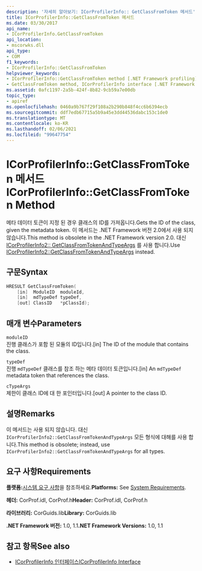 ```yaml
---
description: '자세히 알아보기: ICorProfilerInfo:: GetClassFromToken 메서드'
title: ICorProfilerInfo::GetClassFromToken 메서드
ms.date: 03/30/2017
api_name:
- ICorProfilerInfo.GetClassFromToken
api_location:
- mscorwks.dll
api_type:
- COM
f1_keywords:
- ICorProfilerInfo::GetClassFromToken
helpviewer_keywords:
- ICorProfilerInfo::GetClassFromToken method [.NET Framework profiling]
- GetClassFromToken method, ICorProfilerInfo interface [.NET Framework profiling]
ms.assetid: 0afc1197-2a5b-424f-8b82-9cb59a7e00db
topic_type:
- apiref
ms.openlocfilehash: 0460a9b767f29f108a2b290b848f4cc6b6394ecb
ms.sourcegitcommit: ddf7edb67715a5b9a45e3dd44536dabc153c1de0
ms.translationtype: MT
ms.contentlocale: ko-KR
ms.lasthandoff: 02/06/2021
ms.locfileid: "99647754"
---
```

# <a name="icorprofilerinfogetclassfromtoken-method"></a><span data-ttu-id="a42f4-103">ICorProfilerInfo::GetClassFromToken 메서드</span><span class="sxs-lookup"><span data-stu-id="a42f4-103">ICorProfilerInfo::GetClassFromToken Method</span></span>

<span data-ttu-id="a42f4-104">메타 데이터 토큰이 지정 된 경우 클래스의 ID를 가져옵니다.</span><span class="sxs-lookup"><span data-stu-id="a42f4-104">Gets the ID of the class, given the metadata token.</span></span> <span data-ttu-id="a42f4-105">이 메서드는 .NET Framework 버전 2.0에서 사용 되지 않습니다.</span><span class="sxs-lookup"><span data-stu-id="a42f4-105">This method is obsolete in the .NET Framework version 2.0.</span></span> <span data-ttu-id="a42f4-106">대신 [ICorProfilerInfo2:: GetClassFromTokenAndTypeArgs](icorprofilerinfo2-getclassfromtokenandtypeargs-method.md) 를 사용 합니다.</span><span class="sxs-lookup"><span data-stu-id="a42f4-106">Use [ICorProfilerInfo2::GetClassFromTokenAndTypeArgs](icorprofilerinfo2-getclassfromtokenandtypeargs-method.md) instead.</span></span>  
  
## <a name="syntax"></a><span data-ttu-id="a42f4-107">구문</span><span class="sxs-lookup"><span data-stu-id="a42f4-107">Syntax</span></span>  
  
```cpp  
HRESULT GetClassFromToken(  
    [in]  ModuleID  moduleId,  
    [in]  mdTypeDef typeDef,  
    [out] ClassID   *pClassId);  
```  
  
## <a name="parameters"></a><span data-ttu-id="a42f4-108">매개 변수</span><span class="sxs-lookup"><span data-stu-id="a42f4-108">Parameters</span></span>  

 `moduleID`  
 <span data-ttu-id="a42f4-109">진행 클래스가 포함 된 모듈의 ID입니다.</span><span class="sxs-lookup"><span data-stu-id="a42f4-109">[in] The ID of the module that contains the class.</span></span>  
  
 `typeDef`  
 <span data-ttu-id="a42f4-110">진행 `mdTypeDef` 클래스를 참조 하는 메타 데이터 토큰입니다.</span><span class="sxs-lookup"><span data-stu-id="a42f4-110">[in] An `mdTypeDef` metadata token that references the class.</span></span>  
  
 `cTypeArgs`  
 <span data-ttu-id="a42f4-111">제한이 클래스 ID에 대 한 포인터입니다.</span><span class="sxs-lookup"><span data-stu-id="a42f4-111">[out] A pointer to the class ID.</span></span>  
  
## <a name="remarks"></a><span data-ttu-id="a42f4-112">설명</span><span class="sxs-lookup"><span data-stu-id="a42f4-112">Remarks</span></span>  

 <span data-ttu-id="a42f4-113">이 메서드는 사용 되지 않습니다. 대신 `ICorProfilerInfo2::GetClassFromTokenAndTypeArgs` 모든 형식에 대해를 사용 합니다.</span><span class="sxs-lookup"><span data-stu-id="a42f4-113">This method is obsolete; instead, use `ICorProfilerInfo2::GetClassFromTokenAndTypeArgs` for all types.</span></span>  
  
## <a name="requirements"></a><span data-ttu-id="a42f4-114">요구 사항</span><span class="sxs-lookup"><span data-stu-id="a42f4-114">Requirements</span></span>  

 <span data-ttu-id="a42f4-115">**플랫폼:**[시스템 요구 사항](../../get-started/system-requirements.md)을 참조하세요.</span><span class="sxs-lookup"><span data-stu-id="a42f4-115">**Platforms:** See [System Requirements](../../get-started/system-requirements.md).</span></span>  
  
 <span data-ttu-id="a42f4-116">**헤더:** CorProf.idl, CorProf.h</span><span class="sxs-lookup"><span data-stu-id="a42f4-116">**Header:** CorProf.idl, CorProf.h</span></span>  
  
 <span data-ttu-id="a42f4-117">**라이브러리:** CorGuids.lib</span><span class="sxs-lookup"><span data-stu-id="a42f4-117">**Library:** CorGuids.lib</span></span>  
  
 <span data-ttu-id="a42f4-118">**.NET Framework 버전:** 1.0, 1.1</span><span class="sxs-lookup"><span data-stu-id="a42f4-118">**.NET Framework Versions:** 1.0, 1.1</span></span>  
  
## <a name="see-also"></a><span data-ttu-id="a42f4-119">참고 항목</span><span class="sxs-lookup"><span data-stu-id="a42f4-119">See also</span></span>

- [<span data-ttu-id="a42f4-120">ICorProfilerInfo 인터페이스</span><span class="sxs-lookup"><span data-stu-id="a42f4-120">ICorProfilerInfo Interface</span></span>](icorprofilerinfo-interface.md)
